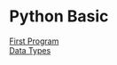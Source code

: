 # Python Basic 
[First Program](https://github.com/RoyelBee/Best-on-Python/blob/master/creating_variables.py) <br>
[Data Types](https://github.com/RoyelBee/Best-on-Python/blob/master/data_type.py)
